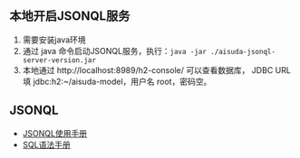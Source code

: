 ## 本地开启JSONQL服务
1. 需要安装java环境
2. 通过 java 命令启动JSONQL服务，执行：`java -jar ./aisuda-jsonql-server-version.jar`
3. 本地通过 http://localhost:8989/h2-console/ 可以查看数据库， JDBC URL 填 jdbc:h2:~/aisuda-model，用户名 root，密码空。

## JSONQL
* [JSONQL使用手册](https://jsonql.now.baidu.com/dev/server#jsonql-%E6%8E%A5%E5%8F%A3)
* [SQL语法手册](https://jakewheat.github.io/sql-overview/)
